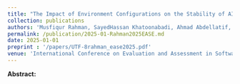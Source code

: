 ```yaml
---
title: "The Impact of Environment Configurations on the Stability of AI-Enabled Systems"
collection: publications
authors: 'Musfiqur Rahman, SayedHassan Khatoonabadi, Ahmad Abdellatif, Haya Samaana, and Emad Shihab'
permalink: /publication/2025-01-Rahman2025EASE.md
date: 2025-01-01
preprint : '/papers/UTF-8rahman_ease2025.pdf'
venue: 'International Conference on Evaluation and Assessment in Software Engineering'
---
```

 **Abstract:**

